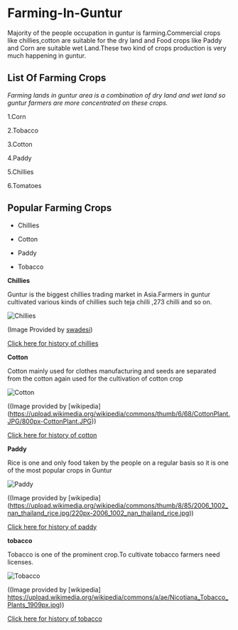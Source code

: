 # Farming-In-Guntur

Majority of the people occupation in guntur is farming.Commercial crops like chillies,cotton are suitable for the dry land and Food crops like Paddy and Corn are suitable wet Land.These two kind of crops production is very much happening in guntur.
## List Of Farming Crops

*Farming lands in guntur area is a combination of dry land and wet land so guntur farmers are more concentrated on these crops.*

1.Corn

2.Tobacco

3.Cotton

4.Paddy

5.Chillies

6.Tomatoes

## Popular Farming Crops
* Chillies

* Cotton

* Paddy

* Tobacco

**Chillies**

Guntur is the biggest chillies trading market in Asia.Farmers in guntur cultivated various kinds of chillies such teja chilli ,273 chilli and so on.

![Chillies](https://www.swadesi.com/news/wp-content/uploads/2017/07/c5-3.jpg)

(Image Provided by [swadesi](https://www.swadesi.com/news/wp-content/uploads/2017/07/c5-3.jpg))

[Click here for history of chillies](https://en.wikipedia.org/wiki/Guntur_chilli)

**Cotton**

Cotton mainly used for clothes manufacturing and seeds are separated from the cotton again used for the cultivation of cotton crop

![Cotton](https://upload.wikimedia.org/wikipedia/commons/thumb/6/68/CottonPlant.JPG/800px-CottonPlant.JPG)

((Image provided by [wikipedia] (https://upload.wikimedia.org/wikipedia/commons/thumb/6/68/CottonPlant.JPG/800px-CottonPlant.JPG))

[Click here for history of cotton](https://en.wikipedia.org/wiki/History_of_cotton)

**Paddy**

Rice is one and only food taken by the people on a regular basis so it is one of the most popular crops in Guntur

![Paddy](https://upload.wikimedia.org/wikipedia/commons/thumb/8/85/2006_1002_nan_thailand_rice.jpg/220px-2006_1002_nan_thailand_rice.jpg)

((Image provided by [wikipedia] (https://upload.wikimedia.org/wikipedia/commons/thumb/8/85/2006_1002_nan_thailand_rice.jpg/220px-2006_1002_nan_thailand_rice.jpg))

[Click here for history of paddy](https://en.wikipedia.org/wiki/Paddy_field)

**tobacco**

Tobacco is one of the prominent crop.To cultivate tobacco farmers need licenses.

![Tobacco](https://upload.wikimedia.org/wikipedia/commons/a/ae/Nicotiana_Tobacco_Plants_1909px.jpg)

((Image provided by [wikipedia] https://upload.wikimedia.org/wikipedia/commons/a/ae/Nicotiana_Tobacco_Plants_1909px.jpg))

[Click here for history of tobacco](https://en.wikipedia.org/wiki/History_of_tobacco) 
